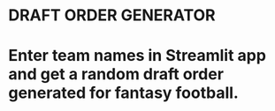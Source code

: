# DRAFT ORDER GENERATOR

# Enter team names in Streamlit app and get a random draft order generated for fantasy football.
